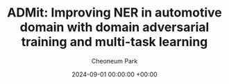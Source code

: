 ---
layout: post
title:  "ADMit: Improving NER in automotive domain with domain adversarial training and multi-task learning"
date:   2024-09-01 00:00:00 +00:00
categories: journal
author: "Cheoneum Park"
authors: "<strong>Cheoneum Park</strong>, Seohyeong Jeong, Juae Kim"
venue: "Expert Systems with Applications"
paper: https://www.sciencedirect.com/science/article/abs/pii/S0957417423005092
---